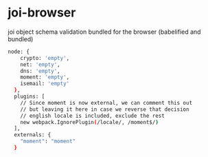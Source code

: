 # joi-browser

joi object schema validation bundled for the browser (babelified and bundled)

```bash
node: {
    crypto: 'empty',
    net: 'empty',
    dns: 'empty',
    moment: 'empty',
    isemail: 'empty'
  },
  plugins: [
    // Since moment is now external, we can comment this out
    // but leaving it here in case we reverse that decision
    // english locale is included, exclude the rest
    new webpack.IgnorePlugin(/locale/, /moment$/)
  ],
  externals: {
    "moment": "moment"
  }
```
